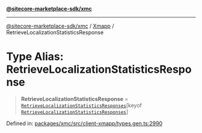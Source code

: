 [**@sitecore-marketplace-sdk/xmc**](../../../../README.md)

***

[@sitecore-marketplace-sdk/xmc](../../../../README.md) / [Xmapp](../README.md) / RetrieveLocalizationStatisticsResponse

# Type Alias: RetrieveLocalizationStatisticsResponse

> **RetrieveLocalizationStatisticsResponse** = [`RetrieveLocalizationStatisticsResponses`](RetrieveLocalizationStatisticsResponses.md)\[keyof [`RetrieveLocalizationStatisticsResponses`](RetrieveLocalizationStatisticsResponses.md)\]

Defined in: [packages/xmc/src/client-xmapp/types.gen.ts:2990](https://github.com/Sitecore/marketplace-sdk/blob/e3ec55ede335ad59ac5875d32f0d68c50e7bc899/packages/xmc/src/client-xmapp/types.gen.ts#L2990)
